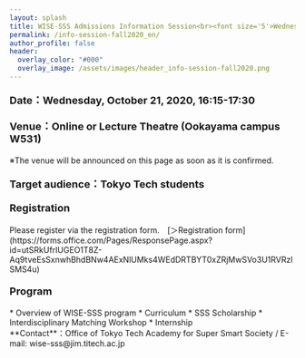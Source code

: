 ```yaml
---
layout: splash
title: WISE-SSS Admissions Information Session<br><font size='5'>Wednesday, October, 16:15-17:30</font>
permalink: /info-session-fall2020_en/
author_profile: false
header:
  overlay_color: "#000"
  overlay_image: /assets/images/header_info-session-fall2020.png
---
```


<h4><font size="4">Date：Wednesday, October 21, 2020, 16:15-17:30</font></h4>

<h4><font size="4">Venue：Online or Lecture Theatre (Ookayama campus W531)</font></h4>
※The venue will be announced on this page as soon as it is confirmed.

<h4><font size="4">Target audience：Tokyo Tech students</font></h4>

<h4><font size="4">Registration</font></h4>
Please register via the registration form.　[＞Registration form](https://forms.office.com/Pages/ResponsePage.aspx?id=utSRkUfrIUGEO1T8Z-Aq9tveEsSxnwhBhdBNw4AExNlUMks4WEdDRTBYT0xZRjMwSVo3U1RVRzlSMS4u)<br>

<h4><font size="4">Program</font></h4>
* Overview of WISE-SSS program
* Curriculum
* SSS Scholarship
* Interdisciplinary Matching Workshop
* Internship

<br>
**Contact**：Office of Tokyo Tech Academy for Super Smart Society / E-mail: wise-sss@jim.titech.ac.jp<br>
